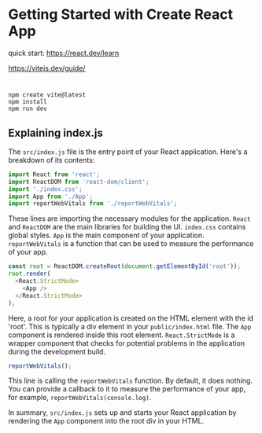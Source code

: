 # Getting Started with Create React App

quick start: https://react.dev/learn

https://vitejs.dev/guide/

# 
```
npm create vite@latest
npm install
npm run dev
```

## Explaining index.js

The `src/index.js` file is the entry point of your React application. Here's a breakdown of its contents:

```javascript
import React from 'react';
import ReactDOM from 'react-dom/client';
import './index.css';
import App from './App';
import reportWebVitals from './reportWebVitals';
```
These lines are importing the necessary modules for the application. `React` and `ReactDOM` are the main libraries for building the UI. `index.css` contains global styles. `App` is the main component of your application. `reportWebVitals` is a function that can be used to measure the performance of your app.

```javascript
const root = ReactDOM.createRoot(document.getElementById('root'));
root.render(
  <React.StrictMode>
    <App />
  </React.StrictMode>
);
```
Here, a root for your application is created on the HTML element with the id 'root'. This is typically a div element in your `public/index.html` file. The `App` component is rendered inside this root element. `React.StrictMode` is a wrapper component that checks for potential problems in the application during the development build.

```javascript
reportWebVitals();
```
This line is calling the `reportWebVitals` function. By default, it does nothing. You can provide a callback to it to measure the performance of your app, for example, `reportWebVitals(console.log)`.

In summary, `src/index.js` sets up and starts your React application by rendering the `App` component into the root div in your HTML.
